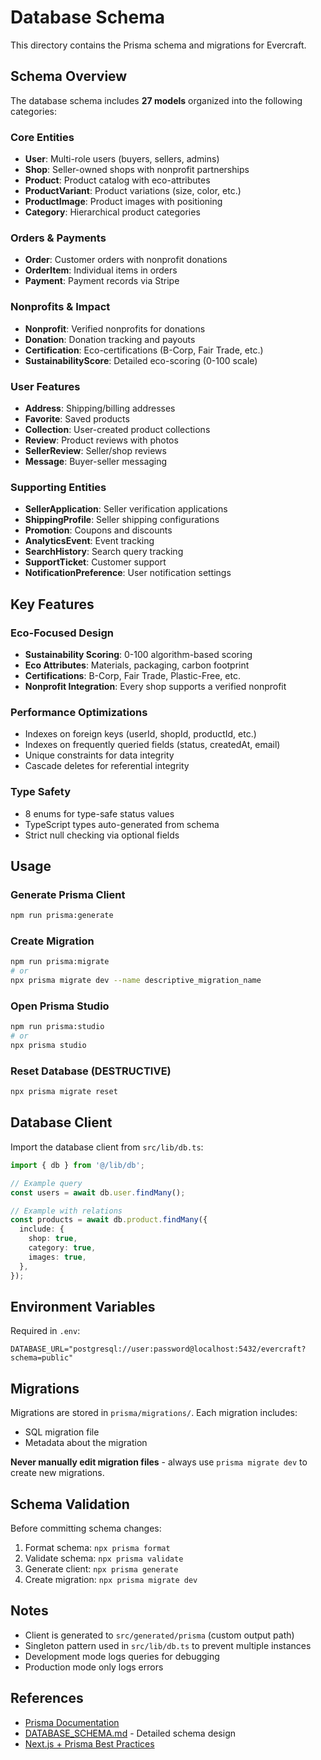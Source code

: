 # Database Schema

This directory contains the Prisma schema and migrations for Evercraft.

## Schema Overview

The database schema includes **27 models** organized into the following categories:

### Core Entities

- **User**: Multi-role users (buyers, sellers, admins)
- **Shop**: Seller-owned shops with nonprofit partnerships
- **Product**: Product catalog with eco-attributes
- **ProductVariant**: Product variations (size, color, etc.)
- **ProductImage**: Product images with positioning
- **Category**: Hierarchical product categories

### Orders & Payments

- **Order**: Customer orders with nonprofit donations
- **OrderItem**: Individual items in orders
- **Payment**: Payment records via Stripe

### Nonprofits & Impact

- **Nonprofit**: Verified nonprofits for donations
- **Donation**: Donation tracking and payouts
- **Certification**: Eco-certifications (B-Corp, Fair Trade, etc.)
- **SustainabilityScore**: Detailed eco-scoring (0-100 scale)

### User Features

- **Address**: Shipping/billing addresses
- **Favorite**: Saved products
- **Collection**: User-created product collections
- **Review**: Product reviews with photos
- **SellerReview**: Seller/shop reviews
- **Message**: Buyer-seller messaging

### Supporting Entities

- **SellerApplication**: Seller verification applications
- **ShippingProfile**: Seller shipping configurations
- **Promotion**: Coupons and discounts
- **AnalyticsEvent**: Event tracking
- **SearchHistory**: Search query tracking
- **SupportTicket**: Customer support
- **NotificationPreference**: User notification settings

## Key Features

### Eco-Focused Design

- **Sustainability Scoring**: 0-100 algorithm-based scoring
- **Eco Attributes**: Materials, packaging, carbon footprint
- **Certifications**: B-Corp, Fair Trade, Plastic-Free, etc.
- **Nonprofit Integration**: Every shop supports a verified nonprofit

### Performance Optimizations

- Indexes on foreign keys (userId, shopId, productId, etc.)
- Indexes on frequently queried fields (status, createdAt, email)
- Unique constraints for data integrity
- Cascade deletes for referential integrity

### Type Safety

- 8 enums for type-safe status values
- TypeScript types auto-generated from schema
- Strict null checking via optional fields

## Usage

### Generate Prisma Client

```bash
npm run prisma:generate
```

### Create Migration

```bash
npm run prisma:migrate
# or
npx prisma migrate dev --name descriptive_migration_name
```

### Open Prisma Studio

```bash
npm run prisma:studio
# or
npx prisma studio
```

### Reset Database (DESTRUCTIVE)

```bash
npx prisma migrate reset
```

## Database Client

Import the database client from `src/lib/db.ts`:

```typescript
import { db } from '@/lib/db';

// Example query
const users = await db.user.findMany();

// Example with relations
const products = await db.product.findMany({
  include: {
    shop: true,
    category: true,
    images: true,
  },
});
```

## Environment Variables

Required in `.env`:

```env
DATABASE_URL="postgresql://user:password@localhost:5432/evercraft?schema=public"
```

## Migrations

Migrations are stored in `prisma/migrations/`. Each migration includes:

- SQL migration file
- Metadata about the migration

**Never manually edit migration files** - always use `prisma migrate dev` to create new migrations.

## Schema Validation

Before committing schema changes:

1. Format schema: `npx prisma format`
2. Validate schema: `npx prisma validate`
3. Generate client: `npx prisma generate`
4. Create migration: `npx prisma migrate dev`

## Notes

- Client is generated to `src/generated/prisma` (custom output path)
- Singleton pattern used in `src/lib/db.ts` to prevent multiple instances
- Development mode logs queries for debugging
- Production mode only logs errors

## References

- [Prisma Documentation](https://www.prisma.io/docs)
- [DATABASE_SCHEMA.md](../docs/DATABASE_SCHEMA.md) - Detailed schema design
- [Next.js + Prisma Best Practices](https://www.prisma.io/docs/guides/other/troubleshooting-orm/help-articles/nextjs-prisma-client-dev-practices)
